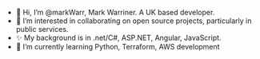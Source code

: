 - 👋 Hi, I’m @markWarr, Mark Warriner. A UK based developer.
- 👀 I’m interested in collaborating on open source projects, particularly in public services.
- ✨ My background is in .net/C#, ASP.NET, Angular, JavaScript.
- 🌱 I’m currently learning Python, Terraform, AWS development


<!---
markWarr/markWarr is a ✨ special ✨ repository because its `README.md` (this file) appears on your GitHub profile.
You can click the Preview link to take a look at your changes.
--->
